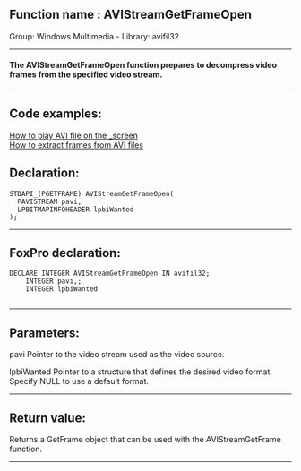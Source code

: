 
## Function name : AVIStreamGetFrameOpen
Group: Windows Multimedia - Library: avifil32    
***  


#### The AVIStreamGetFrameOpen function prepares to decompress video frames from the specified video stream.
***  


## Code examples:
[How to play AVI file on the _screen](../../samples/sample_430.md)  
[How to extract frames from AVI files](../../samples/sample_484.md)  

## Declaration:
```foxpro  
STDAPI_(PGETFRAME) AVIStreamGetFrameOpen(
  PAVISTREAM pavi,
  LPBITMAPINFOHEADER lpbiWanted
);  
```  
***  


## FoxPro declaration:
```foxpro  
DECLARE INTEGER AVIStreamGetFrameOpen IN avifil32;
	INTEGER pavi,;
	INTEGER lpbiWanted
  
```  
***  


## Parameters:
pavi
Pointer to the video stream used as the video source.

lpbiWanted
Pointer to a structure that defines the desired video format. Specify NULL to use a default format.
  
***  


## Return value:
Returns a GetFrame object that can be used with the AVIStreamGetFrame function.  
***  

